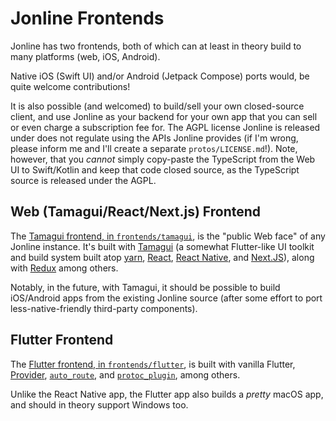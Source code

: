 # Jonline Frontends
Jonline has two frontends, both of which can at least in theory build to many platforms (web, iOS, Android).

Native iOS (Swift UI) and/or Android (Jetpack Compose) ports would, be quite welcome contributions!

It is also possible (and welcomed) to build/sell your own closed-source client, and use Jonline as your backend for your own app that you can sell or even charge a subscription fee for. The AGPL license Jonline is released under does not regulate using the APIs Jonline provides (if I'm wrong, please inform me and I'll create a separate `protos/LICENSE.md`!). Note, however, that you *cannot* simply copy-paste the TypeScript from the Web UI to Swift/Kotlin and keep that code closed source, as the TypeScript source is released under the AGPL.

## Web (Tamagui/React/Next.js) Frontend
The [Tamagui frontend, in `frontends/tamagui`](https://github.com/JonLatane/jonline/tree/main/frontends/tamagui), is the "public Web face" of any Jonline instance. It's built with [Tamagui](https://tamagui.dev) (a somewhat Flutter-like UI toolkit and build system built atop [yarn](https://yarnpkg.com/), [React](https://react.dev), [React Native](https://reactnative.dev), and [Next.JS](https://nextjs.org)), along with [Redux](https://redux.js.org) among others.

Notably, in the future, with Tamagui, it should be possible to build iOS/Android apps from the existing Jonline source (after some effort to port less-native-friendly third-party components).

## Flutter Frontend
The [Flutter frontend, in `frontends/flutter`](https://github.com/JonLatane/jonline/tree/main/frontends/flutter), is built with vanilla Flutter, [Provider](https://pub.dev/packages/provider), [`auto_route`](https://pub.dev/packages/auto_route), and [`protoc_plugin`](https://pub.dev/packages/protoc_plugin), among others.

Unlike the React Native app, the Flutter app also builds a *pretty* macOS app, and should in theory support Windows too.
